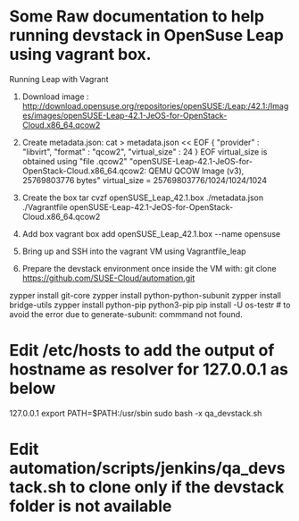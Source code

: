 # Some Raw documentation to help running devstack in OpenSuse Leap using vagrant box.

Running Leap with Vagrant

1. Download image : http://download.opensuse.org/repositories/openSUSE:/Leap:/42.1:/Images/images/openSUSE-Leap-42.1-JeOS-for-OpenStack-Cloud.x86_64.qcow2

2. Create metadata.json:
cat > metadata.json << EOF
{
      "provider"     : "libvirt",
      "format"       : "qcow2",
      "virtual_size" : 24
}
EOF
virtual_size is obtained using "file <imagename>.qcow2" 
"openSUSE-Leap-42.1-JeOS-for-OpenStack-Cloud.x86_64.qcow2: QEMU QCOW Image (v3), 25769803776 bytes"
virtual_size = 25769803776/1024/1024/1024

3. Create the box
tar cvzf openSUSE_Leap_42.1.box ./metadata.json ./Vagrantfile openSUSE-Leap-42.1-JeOS-for-OpenStack-Cloud.x86_64.qcow2

4. Add box
vagrant box add openSUSE_Leap_42.1.box --name opensuse

5. Bring up and SSH into the vagrant VM using Vagrantfile_leap

6. Prepare the devstack environment once inside the VM with:
git clone https://github.com/SUSE-Cloud/automation.git

zypper install git-core
zypper install python-python-subunit
zypper install bridge-utils
zypper install python-pip python3-pip
pip install -U os-testr # to avoid the error due to generate-subunit: commmand not found.
# Edit /etc/hosts to add the output of hostname as resolver for 127.0.0.1 as below
   127.0.0.1      <hostname>
   export PATH=$PATH:/usr/sbin
   sudo bash -x qa_devstack.sh
# Edit automation/scripts/jenkins/qa_devstack.sh to clone only if the devstack folder is not available 
